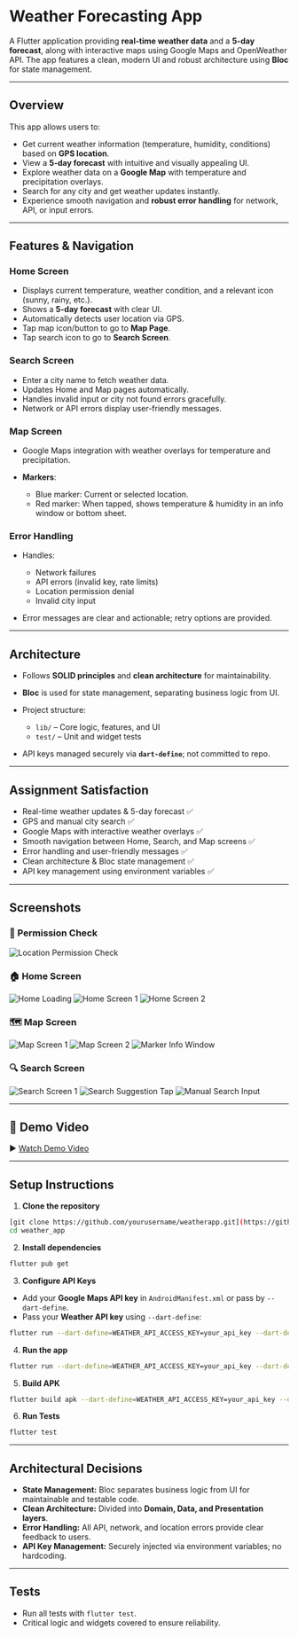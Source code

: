 # Weather Forecasting App

A Flutter application providing **real-time weather data** and a **5-day forecast**, along with interactive maps using Google Maps and OpenWeather API. The app features a clean, modern UI and robust architecture using **Bloc** for state management.

---

## Overview

This app allows users to:

* Get current weather information (temperature, humidity, conditions) based on **GPS location**.
* View a **5-day forecast** with intuitive and visually appealing UI.
* Explore weather data on a **Google Map** with temperature and precipitation overlays.
* Search for any city and get weather updates instantly.
* Experience smooth navigation and **robust error handling** for network, API, or input errors.

---

## Features & Navigation

### **Home Screen**

* Displays current temperature, weather condition, and a relevant icon (sunny, rainy, etc.).
* Shows a **5-day forecast** with clear UI.
* Automatically detects user location via GPS.
* Tap map icon/button to go to **Map Page**.
* Tap search icon to go to **Search Screen**.

### **Search Screen**

* Enter a city name to fetch weather data.
* Updates Home and Map pages automatically.
* Handles invalid input or city not found errors gracefully.
* Network or API errors display user-friendly messages.

### **Map Screen**

* Google Maps integration with weather overlays for temperature and precipitation.
* **Markers**:

  * Blue marker: Current or selected location.
  * Red marker: When tapped, shows temperature & humidity in an info window or bottom sheet.

### **Error Handling**

* Handles:

  * Network failures
  * API errors (invalid key, rate limits)
  * Location permission denial
  * Invalid city input
* Error messages are clear and actionable; retry options are provided.

---

## Architecture

* Follows **SOLID principles** and **clean architecture** for maintainability.
* **Bloc** is used for state management, separating business logic from UI.
* Project structure:

  * `lib/` – Core logic, features, and UI
  * `test/` – Unit and widget tests
* API keys managed securely via **`dart-define`**; not committed to repo.

---

## Assignment Satisfaction

* Real-time weather updates & 5-day forecast ✅
* GPS and manual city search ✅
* Google Maps with interactive weather overlays ✅
* Smooth navigation between Home, Search, and Map screens ✅
* Error handling and user-friendly messages ✅
* Clean architecture & Bloc state management ✅
* API key management using environment variables ✅

---

## Screenshots

### 🔐 Permission Check

![Location Permission Check](screen_shots/permission_check.png)

### 🏠 Home Screen

![Home Loading](screen_shots/home_loading.png)
![Home Screen 1](screen_shots/home_1.png)
![Home Screen 2](screen_shots/home_2.png)

### 🗺️ Map Screen

![Map Screen 1](screen_shots/map_1.png)
![Map Screen 2](screen_shots/map_2.png)
![Marker Info Window](screen_shots/marker_window.png)

### 🔍 Search Screen

![Search Screen 1](screen_shots/search_1.png)
![Search Suggestion Tap](screen_shots/suggestion_tap_search.png)
![Manual Search Input](screen_shots/manual_type_search.png)

---

## 🎥 Demo Video

▶️ [Watch Demo Video](#) <!-- Replace `#` with your Google Drive or video link -->

---

## Setup Instructions

1. **Clone the repository**

```bash
[git clone https://github.com/yourusername/weatherapp.git](https://github.com/ShashwatSamadhiya/weather_app.git)
cd weather_app
```

2. **Install dependencies**

```bash
flutter pub get
```

3. **Configure API Keys**

* Add your **Google Maps API key** in `AndroidManifest.xml` or pass by `--dart-define`.
* Pass your **Weather API key** using `--dart-define`:


```bash
flutter run --dart-define=WEATHER_API_ACCESS_KEY=your_api_key --dart-define=GOOGLE_MAPS_KEY=your_google_map_key
```

4. **Run the app**

```bash
flutter run --dart-define=WEATHER_API_ACCESS_KEY=your_api_key --dart-define=GOOGLE_MAPS_KEY=your_google_map_key
```

5. **Build APK**

```bash
flutter build apk --dart-define=WEATHER_API_ACCESS_KEY=your_api_key --dart-define=GOOGLE_MAPS_KEY=your_google_map_key
```

6. **Run Tests**

```bash
flutter test
```

---

## Architectural Decisions

* **State Management:** Bloc separates business logic from UI for maintainable and testable code.
* **Clean Architecture:** Divided into **Domain, Data, and Presentation layers**.
* **Error Handling:** All API, network, and location errors provide clear feedback to users.
* **API Key Management:** Securely injected via environment variables; no hardcoding.

---

## Tests

* Run all tests with `flutter test`.
* Critical logic and widgets covered to ensure reliability.
